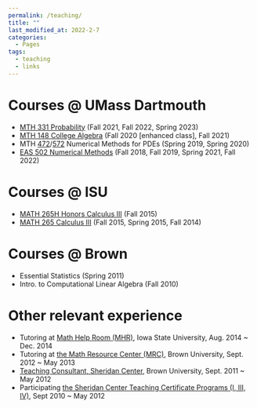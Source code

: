 ```yaml
---
permalink: /teaching/
title: ""
last_modified_at: 2022-2-7
categories:
  - Pages
tags:
  - teaching
  - links
---
```

# Courses @ UMass Dartmouth
* [MTH 331 Probability](https://catalog.umassd.edu/preview_course_nopop.php?catoid=47&coid=171120) (Fall 2021, Fall 2022, Spring 2023)
* [MTH 148 College Algebra](https://catalog.umassd.edu/preview_course_nopop.php?catoid=66&coid=226656) (Fall 2020 [enhanced class], Fall 2021)
* MTH [472](https://catalog.umassd.edu/preview_course_nopop.php?catoid=47&coid=171132)/[572](https://catalog.umassd.edu/preview_course_nopop.php?catoid=64&coid=223426) Numerical Methods for PDEs (Spring 2019, Spring 2020)
* [EAS 502 Numerical Methods](https://catalog.umassd.edu/preview_course_nopop.php?catoid=39&coid=136248) (Fall 2018, Fall 2019, Spring 2021, Fall 2022)
<!--- * EAS 502 Numerical Methods (Fall 2018, Fall 2019, [Spring 2021](EAS502)) -->

# Courses @ ISU
* [MATH 265H Honors Calculus III](http://catalog.iastate.edu/azcourses/math/#) (Fall 2015)
* [MATH 265 Calculus III](http://catalog.iastate.edu/azcourses/math/#) (Fall 2015, Spring 2015, Fall 2014)

# Courses @ Brown
* Essential Statistics (Spring 2011)
* Intro. to Computational Linear Algebra (Fall 2010)

# Other relevant experience

* Tutoring at [Math Help Room (MHR)](https://math.iastate.edu/mathhelp/), Iowa State University, Aug. 2014 ~ Dec. 2014
* Tutoring at [the Math Resource Center (MRC)](https://www.brown.edu/academics/math/math-resource-center), Brown University, Sept. 2012 ~ May 2013
* [Teaching Consultant, Sheridan Center](https://www.brown.edu/sheridan/programs-services/certificates/teaching-consultant-program), Brown University, Sept. 2011 ~ May 2012
* Participating [the Sheridan Center Teaching Certificate Programs (I, III, IV)](https://www.brown.edu/sheridan/programs-services/certificates), Sept 2010 ~ May 2012
